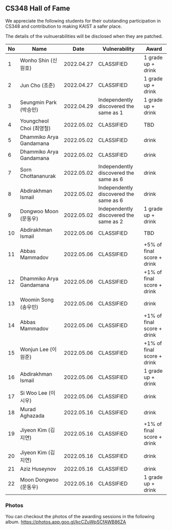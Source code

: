 ## CS348 Hall of Fame
We appreciate the following students for their outstanding participation in CS348
and contribution to making KAIST a safer place.

The details of the vulnuerabilities will be disclosed when they are patched.

|No|Name|Date|Vulnerability|Award|
|--|----|----|-------------|-----|
|1 |Wonho Shin (신원호)|2022.04.27| CLASSIFIED | 1 grade up + drink|
|2 |Jun Cho (조준)|2022.04.27| CLASSIFIED | 1 grade up + drink|
|3 |Seungmin Park (박승민)|2022.04.29| Independently discovered the same as 1 | 1 grade up + drink|
|4 |Youngcheol Choi (최영철)|2022.05.02| CLASSIFIED | TBD |
|5 |Dhammiko Arya Gandamana|2022.05.02| CLASSIFIED| drink |
|6 |Dhammiko Arya Gandamana|2022.05.02| CLASSIFIED | drink |
|7 |Sorn Chottananurak|2022.05.02|Independently discovered the same as 6| drink |
|8 |Abdirakhman Ismail|2022.05.02|Independently discovered the same as 6| drink |
|9 |Dongwoo Moon (문동우)|2022.05.02| Independently discovered the same as 2 | 1 grade up + drink |
|10|Abdirakhman Ismail|2022.05.06| CLASSIFIED | TBD |
|11|Abbas Mammadov|2022.05.06| CLASSIFIED | +5% of final score + drink|
|12|Dhammiko Arya Gandamana|2022.05.06| CLASSIFIED | +1% of final score + drink|
|13|Woomin Song (송우민)|2022.05.06| CLASSIFIED | drink |
|14|Abbas Mammadov |2022.05.06| CLASSIFIED |  +1% of final score + drink|
|15|Wonjun Lee (이원준)|2022.05.06| CLASSIFIED | +1% of final score + drink|
|16|Abdirakhman Ismail|2022.05.06| CLASSIFIED | 1 grade up + drink|
|17|Si Woo Lee (이시우)|2022.05.06| CLASSIFIED | drink |
|18|Murad Aghazada|2022.05.16| CLASSIFIED | drink |
|19|Jiyeon Kim (김지연)|2022.05.16| CLASSIFIED | +1% of final score + drink |
|20|Jiyeon Kim (김지연)|2022.05.16| CLASSIFIED | drink |
|21|Aziz Huseynov|2022.05.16| CLASSIFIED | drink |
|22|Moon Dongwoo (문동우)|2022.05.16| CLASSIFIED | 1 grade up + drink |



### Photos
You can checkout the photos of the awarding sessions in the following album. https://photos.app.goo.gl/kcCZuWpSCfAWB86ZA
